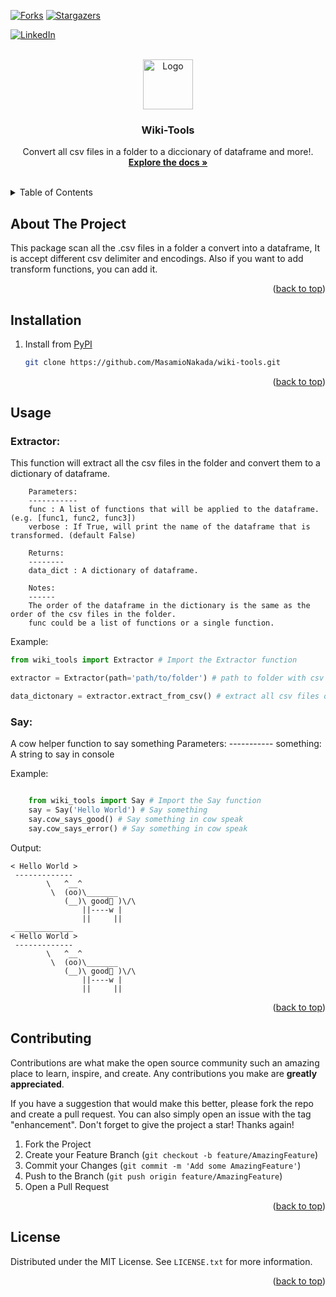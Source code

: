 <div id="top"></div>
<!--
*** Thanks for checking out the Best-README-Template. If you have a suggestion
*** that would make this better, please fork the repo and create a pull request
*** or simply open an issue with the tag "enhancement".
*** Don't forget to give the project a star!
*** Thanks again! Now go create something AMAZING! :D
-->



<!-- PROJECT SHIELDS -->
<!--
*** I'm using markdown "reference style" links for readability.
*** Reference links are enclosed in brackets [ ] instead of parentheses ( ).
*** See the bottom of this document for the declaration of the reference variables
*** for contributors-url, forks-url, etc. This is an optional, concise syntax you may use.
*** https://www.markdownguide.org/basic-syntax/#reference-style-links
-->

[![Forks][forks-shield]][forks-url]
[![Stargazers][stars-shield]][stars-url]

[![LinkedIn][linkedin-shield]][linkedin-url]



<!-- PROJECT LOGO -->
<br />
<div align="center">
  <a href="https://github.com/github_username/repo_name">
    <img src="https://cdn.discordapp.com/attachments/826683941053399091/928700680661782628/unknown.png" alt="Logo" width="80" height="80">
  </a>

<h3 align="center">Wiki-Tools</h3>

  <p align="center">
    Convert all csv files in a folder to a diccionary of dataframe and more!.
    <br />
    <a href="https://github.com/MasamioNakada/wiki-tools"><strong>Explore the docs »</strong></a>
    <br />
    <br />
  </p>
</div>



<!-- TABLE OF CONTENTS -->
<details>
  <summary>Table of Contents</summary>
  <ol>
    <li>
      <a href="#about-the-project">About The Project</a>
    </li>
    <li>
      <a href="#installation">Installation</a>
    </li>
    <li><a href="#usage">Usage</a></li>
    <li><a href="#contributing">Contributing</a></li>
    <li><a href="#license">License</a></li>
    <li><a href="#acknowledgments">Acknowledgments</a></li>
  </ol>
</details>



<!-- ABOUT THE PROJECT -->
## About The Project

This package scan all the .csv files in a folder a convert into a dataframe, It is accept different csv delimiter and encodings. Also if you want to add transform functions, you can add it.

<p align="right">(<a href="#top">back to top</a>)</p>

<!-- GETTING STARTED -->

## Installation

1. Install from [PyPI](https://example.com)
    ```sh
   git clone https://github.com/MasamioNakada/wiki-tools.git
   ```


<p align="right">(<a href="#top">back to top</a>)</p>

<!-- USAGE EXAMPLES -->
## Usage

### Extractor:  
This function will extract all the csv files in the folder and convert them to a dictionary of dataframe.

        Parameters:
        -----------
        func : A list of functions that will be applied to the dataframe. (e.g. [func1, func2, func3])
        verbose : If True, will print the name of the dataframe that is transformed. (default False)

        Returns:
        --------
        data_dict : A dictionary of dataframe.

        Notes:
        ------
        The order of the dataframe in the dictionary is the same as the order of the csv files in the folder.
        func could be a list of functions or a single function.

Example:

```python
from wiki_tools import Extractor # Import the Extractor function

extractor = Extractor(path='path/to/folder') # path to folder with csv files

data_dictonary = extractor.extract_from_csv() # extract all csv files on a folder and convert into a dictionary of dataframe
```

### Say:
A cow helper function to say something
    Parameters:
    -----------
    something:  A string to say in console

Example:

```python

    from wiki_tools import Say # Import the Say function    
    say = Say('Hello World') # Say something
    say.cow_says_good() # Say something in cow speak
    say.cow_says_error() # Say something in cow speak
 ```

Output:
    
```
< Hello World >
 -------------
        \   ^__^
         \  (oo)\_______
            (__)\ good🙈 )\/\
                ||----w |
                ||     ||
 _____________
< Hello World >
 -------------
        \   ^__^
         \  (oo)\_______
            (__)\ good🙈 )\/\
                ||----w |
                ||     ||

```

<p align="right">(<a href="#top">back to top</a>)</p>


<!-- CONTRIBUTING -->
## Contributing

Contributions are what make the open source community such an amazing place to learn, inspire, and create. Any contributions you make are **greatly appreciated**.

If you have a suggestion that would make this better, please fork the repo and create a pull request. You can also simply open an issue with the tag "enhancement".
Don't forget to give the project a star! Thanks again!

1. Fork the Project
2. Create your Feature Branch (`git checkout -b feature/AmazingFeature`)
3. Commit your Changes (`git commit -m 'Add some AmazingFeature'`)
4. Push to the Branch (`git push origin feature/AmazingFeature`)
5. Open a Pull Request

<p align="right">(<a href="#top">back to top</a>)</p>



<!-- LICENSE -->
## License

Distributed under the MIT License. See `LICENSE.txt` for more information.

<p align="right">(<a href="#top">back to top</a>)</p>



<!-- MARKDOWN LINKS & IMAGES -->
<!-- https://www.markdownguide.org/basic-syntax/#reference-style-links -->
[contributors-shield]: https://img.shields.io/github/contributors/MasamioNakada/wiki-tool.svg?style=for-the-badge
[contributors-url]: https://github.com/MasamioNakada/wiki-tools/graphs/contributors
[forks-shield]: https://img.shields.io/github/forks/MasamioNakada/wiki-tools.svg?style=for-the-badge
[forks-url]: https://github.com/MasamioNakada/wiki-tools/network/members
[stars-shield]: https://img.shields.io/github/stars/MasamioNakada/wiki-tools.svg?style=for-the-badge
[stars-url]: https://github.com/MasamioNakada/wiki-tools/stargazers
[issues-shield]: https://img.shields.io/github/issues/MasamioNakada/wiki-tool.svg?style=for-the-badge
[issues-url]: https://github.com/MasamioNakada/wiki-tools/issues
[license-shield]: https://img.shields.io/github/license/MasamioNakada/wiki-tool.svg?style=for-the-badge
[license-url]: https://github.com/MasamioNakada/wiki-tools/blob/master/LICENSE.txt
[linkedin-shield]: https://img.shields.io/badge/-LinkedIn-black.svg?style=for-the-badge&logo=linkedin&colorB=555
[linkedin-url]: https://linkedin.com/in/MasamioNakada
[product-screenshot]: images/screenshot.png
[Next.js]: https://img.shields.io/badge/next.js-000000?style=for-the-badge&logo=nextdotjs&logoColor=white
[Next-url]: https://nextjs.org/
[React.js]: https://img.shields.io/badge/React-20232A?style=for-the-badge&logo=react&logoColor=61DAFB
[React-url]: https://reactjs.org/
[Vue.js]: https://img.shields.io/badge/Vue.js-35495E?style=for-the-badge&logo=vuedotjs&logoColor=4FC08D
[Vue-url]: https://vuejs.org/
[Angular.io]: https://img.shields.io/badge/Angular-DD0031?style=for-the-badge&logo=angular&logoColor=white
[Angular-url]: https://angular.io/
[Svelte.dev]: https://img.shields.io/badge/Svelte-4A4A55?style=for-the-badge&logo=svelte&logoColor=FF3E00
[Svelte-url]: https://svelte.dev/
[Laravel.com]: https://img.shields.io/badge/Laravel-FF2D20?style=for-the-badge&logo=laravel&logoColor=white
[Laravel-url]: https://laravel.com
[Bootstrap.com]: https://img.shields.io/badge/Bootstrap-563D7C?style=for-the-badge&logo=bootstrap&logoColor=white
[Bootstrap-url]: https://getbootstrap.com
[JQuery.com]: https://img.shields.io/badge/jQuery-0769AD?style=for-the-badge&logo=jquery&logoColor=white
[JQuery-url]: https://jquery.com 
